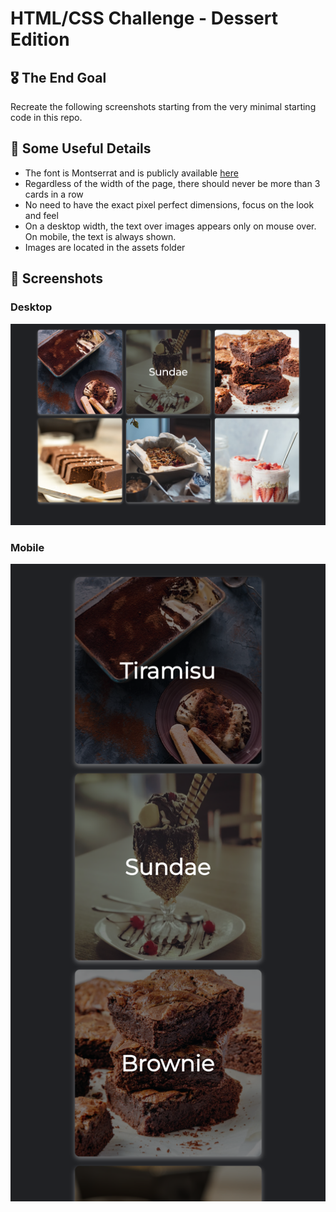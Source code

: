 # HTML/CSS Challenge - Dessert Edition

## 🎖 The End Goal

Recreate the following screenshots starting from the very minimal starting code in this repo.

## 📝 Some Useful Details

- The font is Montserrat and is publicly available [here](https://fonts.googleapis.com/css?family=Montserrat)
- Regardless of the width of the page, there should never be more than 3 cards in a row
- No need to have the exact pixel perfect dimensions, focus on the look and feel
- On a desktop width, the text over images appears only on mouse over. On mobile, the text is always shown.
- Images are located in the assets folder

## 📸 Screenshots

### Desktop

![desktop](screenshots/desktop.png "Desktop")

### Mobile

![desktop](screenshots/mobile.png "Mobile")

